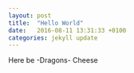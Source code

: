 ```yaml
---
layout: post
title:  "Hello World"
date:   2016-08-11 13:31:33 +0100
categories: jekyll update
---
```


Here be -Dragons- Cheese
